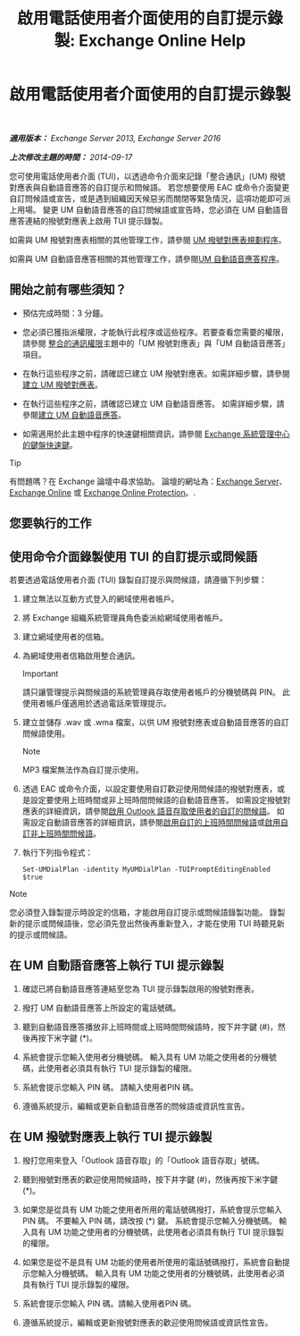 ﻿---
title: '啟用電話使用者介面使用的自訂提示錄製: Exchange Online Help'
TOCTitle: 啟用電話使用者介面使用的自訂提示錄製
ms:assetid: f2e5c636-2be9-4d48-b5e7-37913ded62d1
ms:mtpsurl: https://technet.microsoft.com/zh-tw/library/Bb691404(v=EXCHG.150)
ms:contentKeyID: 54652612
ms.date: 05/23/2018
mtps_version: v=EXCHG.150
ms.translationtype: MT
---

# 啟用電話使用者介面使用的自訂提示錄製

 

_**適用版本：** Exchange Server 2013, Exchange Server 2016_

_**上次修改主題的時間：** 2014-09-17_

您可使用電話使用者介面 (TUI)，以透過命令介面來記錄「整合通訊」(UM) 撥號對應表與自動語音應答的自訂提示和問候語。 若您想要使用 EAC 或命令介面變更自訂問候語或宣告，或是遇到組織因天候惡劣而關閉等緊急情況，這項功能即可派上用場。 變更 UM 自動語音應答的自訂問候語或宣告時，您必須在 UM 自動語音應答連結的撥號對應表上啟用 TUI 提示錄製。

如需與 UM 撥號對應表相關的其他管理工作，請參閱 [UM 撥號對應表規劃程序](um-dial-plan-procedures-exchange-2013-help.md)。

如需與 UM 自動語音應答相關的其他管理工作，請參閱[UM 自動語音應答程序](um-auto-attendant-procedures-exchange-2013-help.md)。

## 開始之前有哪些須知？

  - 預估完成時間：3 分鐘。

  - 您必須已獲指派權限，才能執行此程序或這些程序。若要查看您需要的權限，請參閱 [整合的通訊權限](unified-messaging-permissions-exchange-2013-help.md)主題中的「UM 撥號對應表」與「UM 自動語音應答」項目。

  - 在執行這些程序之前，請確認已建立 UM 撥號對應表。如需詳細步驟，請參閱[建立 UM 撥號對應表](create-a-um-dial-plan-exchange-2013-help.md)。

  - 在執行這些程序之前，請確認已建立 UM 自動語音應答。 如需詳細步驟，請參閱[建立 UM 自動語音應答](create-a-um-auto-attendant-exchange-2013-help.md)。

  - 如需適用於此主題中程序的快速鍵相關資訊，請參閱 [Exchange 系統管理中心的鍵盤快速鍵](keyboard-shortcuts-in-the-exchange-admin-center-exchange-online-protection-help.md)。


> [!TIP]  
> 有問題嗎？在 Exchange 論壇中尋求協助。 論壇的網址為：<a href="https://go.microsoft.com/fwlink/p/?linkid=60612">Exchange Server</a>、 <a href="https://go.microsoft.com/fwlink/p/?linkid=267542">Exchange Online</a> 或 <a href="https://go.microsoft.com/fwlink/p/?linkid=285351">Exchange Online Protection</a>。.




## 您要執行的工作

## 使用命令介面錄製使用 TUI 的自訂提示或問候語

若要透過電話使用者介面 (TUI) 錄製自訂提示與問候語，請遵循下列步驟：

1.  建立無法以互動方式登入的網域使用者帳戶。

2.  將 Exchange 組織系統管理員角色委派給網域使用者帳戶。

3.  建立網域使用者的信箱。

4.  為網域使用者信箱啟用整合通訊。
    
    > [!IMPORTANT]  
    > 請只讓管理提示與問候語的系統管理員存取使用者帳戶的分機號碼與 PIN。 此使用者帳戶僅適用於透過電話來管理提示。


5.  建立並儲存 .wav 或 .wma 檔案，以供 UM 撥號對應表或自動語音應答的自訂問候語使用。
    
    > [!NOTE]  
    > MP3 檔案無法作為自訂提示使用。


6.  透過 EAC 或命令介面，以設定要使用自訂歡迎使用問候語的撥號對應表，或是設定要使用上班時間或非上班時間問候語的自動語音應答。 如需設定撥號對應表的詳細資訊，請參閱[啟用 Outlook 語音存取使用者的自訂的問候語](enable-a-customized-greeting-for-outlook-voice-access-users-exchange-2013-help.md)。 如需設定自動語音應答的詳細資訊，請參閱[啟用自訂的上班時間問候語](enable-a-customized-business-hours-greeting-exchange-2013-help.md)或[啟用自訂非上班時間問候語](enable-a-customized-non-business-hours-greeting-exchange-2013-help.md)。

7.  執行下列指令程式：
    
        Set-UMDialPlan -identity MyUMDialPlan -TUIPromptEditingEnabled $true


> [!NOTE]  
> 您必須登入錄製提示時設定的信箱，才能啟用自訂提示或問候語錄製功能。 錄製新的提示或問候語後，您必須先登出然後再重新登入，才能在使用 TUI 時聽見新的提示或問候語。




## 在 UM 自動語音應答上執行 TUI 提示錄製

1.  確認已將自動語音應答連結至您為 TUI 提示錄製啟用的撥號對應表。

2.  撥打 UM 自動語音應答上所設定的電話號碼。

3.  聽到自動語音應答播放非上班時間或上班時間問候語時，按下井字鍵 (\#)，然後再按下米字鍵 (\*)。

4.  系統會提示您輸入使用者分機號碼。 輸入具有 UM 功能之使用者的分機號碼，此使用者必須具有執行 TUI 提示錄製的權限。

5.  系統會提示您輸入 PIN 碼。 請輸入使用者PIN 碼。

6.  遵循系統提示，編輯或更新自動語音應答的問候語或資訊性宣告。

## 在 UM 撥號對應表上執行 TUI 提示錄製

1.  撥打您用來登入「Outlook 語音存取」的「Outlook 語音存取」號碼。

2.  聽到撥號對應表的歡迎使用問候語時，按下井字鍵 (\#)，然後再按下米字鍵 (\*)。

3.  如果您是從具有 UM 功能之使用者所用的電話號碼撥打，系統會提示您輸入 PIN 碼。 不要輸入 PIN 碼，請改按 (\*) 鍵。 系統會提示您輸入分機號碼。 輸入具有 UM 功能之使用者的分機號碼，此使用者必須具有執行 TUI 提示錄製的權限。

4.  如果您是從不是具有 UM 功能的使用者所使用的電話號碼撥打，系統會自動提示您輸入分機號碼。 輸入具有 UM 功能之使用者的分機號碼，此使用者必須具有執行 TUI 提示錄製的權限。

5.  系統會提示您輸入 PIN 碼。請輸入使用者PIN 碼。

6.  遵循系統提示，編輯或更新撥號對應表的歡迎使用問候語或資訊性宣告。

